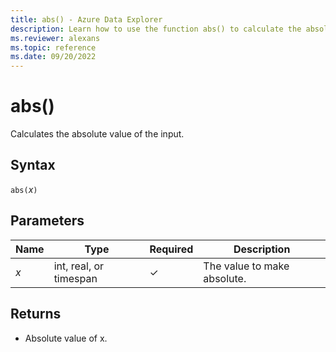 ```yaml
---
title: abs() - Azure Data Explorer
description: Learn how to use the function abs() to calculate the absolute value of an input.
ms.reviewer: alexans
ms.topic: reference
ms.date: 09/20/2022
---
```

# abs()

Calculates the absolute value of the input.

## Syntax

`abs(`*x*`)`

## Parameters

| Name | Type | Required | Description |
| -- | -- | -- | -- |
| *x* | int, real, or timespan | &check; | The value to make absolute. |

## Returns

* Absolute value of x.
